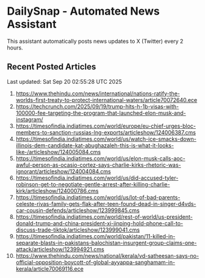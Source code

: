 # DailySnap - Automated News Assistant

This assistant automatically posts news updates to X (Twitter) every 2 hours.

## Recent Posted Articles

Last updated: Sat Sep 20 02:55:28 UTC 2025

1. https://www.thehindu.com/news/international/nations-ratify-the-worlds-first-treaty-to-protect-international-waters/article70072640.ece
2. https://techcrunch.com/2025/09/19/trump-hits-h-1b-visas-with-100000-fee-targeting-the-program-that-launched-elon-musk-and-instagram/
3. https://timesofindia.indiatimes.com/world/europe/eu-chief-urges-bloc-members-to-sanction-russias-lng-exports/articleshow/124006387.cms
4. https://timesofindia.indiatimes.com/world/us/watch-ice-smacks-down-illinois-dem-candidate-kat-abughazaleh-this-is-what-it-looks-like-/articleshow/124005084.cms
5. https://timesofindia.indiatimes.com/world/us/elon-musk-calls-aoc-awful-person-as-ocasio-cortez-says-charlie-kirks-rhetoric-was-ignorant/articleshow/124004084.cms
6. https://timesofindia.indiatimes.com/world/us/did-accused-tyler-robinson-get-to-negotiate-gentle-arrest-after-killing-charlie-kirk/articleshow/124000786.cms
7. https://timesofindia.indiatimes.com/world/us/lot-of-bad-parents-celeste-rivas-family-gets-flak-after-teen-found-dead-in-singer-d4vds-car-cousin-defends/articleshow/123999845.cms
8. https://timesofindia.indiatimes.com/world/rest-of-world/us-president-donald-trump-and-china-president-xi-jinping-hold-phone-call-to-discuss-trade-tiktok/articleshow/123999041.cms
9. https://timesofindia.indiatimes.com/world/pakistan/11-killed-in-separate-blasts-in-pakistans-balochistan-insurgent-group-claims-one-attack/articleshow/123994921.cms
10. https://www.thehindu.com/news/national/kerala/vd-satheesan-says-no-official-opposition-boycott-of-global-ayyappa-sanghamam-in-kerala/article70069116.ece
